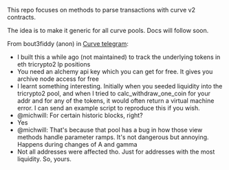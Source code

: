 This repo focuses on methods to parse transactions with curve v2 contracts.

The idea is to make it generic for all curve pools. Docs will follow soon.

From bout3fiddy (anon) in [Curve telegram](https://t.me/curvefi/371256):
- I built this a while ago (not maintained) to track the underlying tokens in eth tricrypto2 lp positions
- You need an alchemy api key which you can get for free. It gives you archive node access for free
- I learnt something interesting. Initially when you seeded liquidity into the tricrypto2 pool, and when I tried to calc_withdraw_one_coin for your addr and for any of the tokens, it would often return a virtual machine error. I can send an example script to reproduce this if you wish.
- @michwill: For certain historic blocks, right?
- Yes
- @michwill: That's because that pool has a bug in how those view methods handle parameter ramps. It's not dangerous but annoying. Happens during changes of A and gamma
- Not all addresses were affected tho. Just for addresses with the most liquidity. So, yours.
